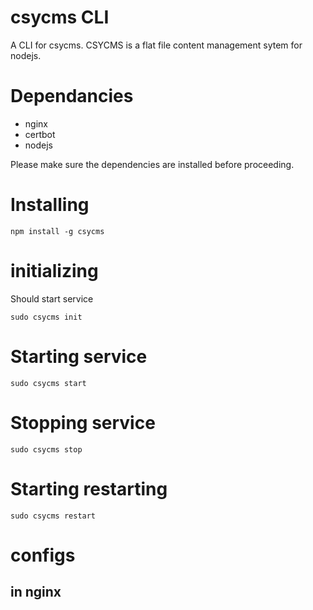 # csycms CLI

A CLI for csycms. CSYCMS is a flat file content management sytem for nodejs.

# Dependancies

 - nginx
 - certbot
 - nodejs

Please make sure the dependencies are installed before proceeding.

# Installing

```
npm install -g csycms
```


# initializing

Should start service

```
sudo csycms init
```

# Starting service

```
sudo csycms start
```
# Stopping service

```
sudo csycms stop
```
# Starting restarting

```
sudo csycms restart
```

# configs

## in nginx